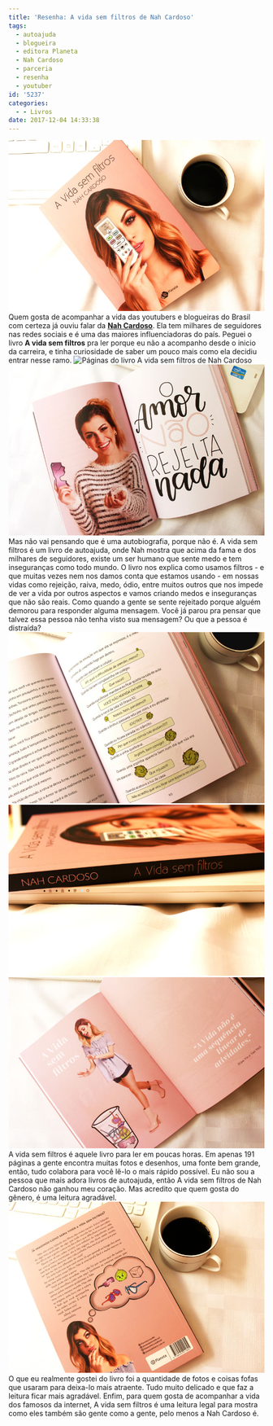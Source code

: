 ```yaml
---
title: 'Resenha: A vida sem filtros de Nah Cardoso'
tags:
  - autoajuda
  - blogueira
  - editora Planeta
  - Nah Cardoso
  - parceria
  - resenha
  - youtuber
id: '5237'
categories:
  - - Livros
date: 2017-12-04 14:33:38
---
```


![Capa do livro A vida sem filtros de Nah Cardoso](/images/2017/11/resenha-livro-a-vida-sem-filtros-de-nah-cardoso.jpg) Quem gosta de acompanhar a vida das youtubers e blogueiras do Brasil com certeza já ouviu falar da [**Nah Cardoso**](http://www.nahcardoso.com.br). Ela tem milhares de seguidores nas redes sociais e é uma das maiores influenciadoras do país. Peguei o livro **A vida sem filtros** pra ler porque eu não a acompanho desde o inicio da carreira, e tinha curiosidade de saber um pouco mais como ela decidiu entrar nesse ramo. ![Páginas do livro A vida sem filtros de Nah Cardoso](/images/2017/11/páginas-do-livro-a-vida-sem-filtros.jpg) ![Resenha do livro A vida sem filtros de Nah Cardoso](/images/2017/11/resumo-a-vida-sem-filtros-nah-cardoso.jpg) Mas não vai pensando que é uma autobiografia, porque não é. A vida sem filtros é um livro de autoajuda, onde Nah mostra que acima da fama e dos milhares de seguidores, existe um ser humano que sente medo e tem inseguranças como todo mundo. O livro nos explica como usamos filtros - e que muitas vezes nem nos damos conta que estamos usando - em nossas vidas como rejeição, raiva, medo, ódio, entre muitos outros que nos impede de ver a vida por outros aspectos e vamos criando medos e inseguranças que não são reais. Como quando a gente se sente rejeitado porque alguém demorou para responder alguma mensagem. Você já parou pra pensar que talvez essa pessoa não tenha visto sua mensagem? Ou que a pessoa é distraída? ![Páginas desenhadas do livro A vida sem filtros d](/images/2017/11/livro-a-vida-sem-filtros-resenha.jpg) ![Lombada do livro A vida sem filtros de Nah Cardoso](/images/2017/11/lombada-livro-a-vida-sem-filtros.jpg) ![Fotos de Nah Cardoso no livro A vida sem filtros ](/images/2017/11/livro-a-vida-sem-filtros-resumo.jpg) A vida sem filtros é aquele livro para ler em poucas horas. Em apenas 191 páginas a gente encontra muitas fotos e desenhos, uma fonte bem grande, então, tudo colabora para você lê-lo o mais rápido possível. Eu não sou a pessoa que mais adora livros de autoajuda, então A vida sem filtros de Nah Cardoso não ganhou meu coração. Mas acredito que quem gosta do gênero, é uma leitura agradável. ![contra capa do livro A vida sem filtros ](/images/2017/11/resenha-livro-a-vida-sem-filtros.jpg) O que eu realmente gostei do livro foi a quantidade de fotos e coisas fofas que usaram para deixa-lo mais atraente. Tudo muito delicado e que faz a leitura ficar mais agradável. Enfim, para quem gosta de acompanhar a vida dos famosos da internet, A vida sem filtros é uma leitura legal para mostra como eles também são gente como a gente, pelo menos a Nah Cardoso é.
